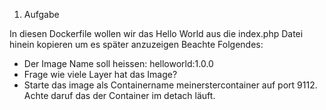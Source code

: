 1. Aufgabe

In diesen Dockerfile wollen wir das Hello World aus die index.php 
Datei hinein kopieren um es später anzuzeigen
Beachte Folgendes:
 - Der Image Name soll heissen: helloworld:1.0.0
- Frage wie viele Layer hat das Image?
- Starte das image als Containername meinerstercontainer auf port 9112. Achte daruf das 
der Container im detach läuft.

